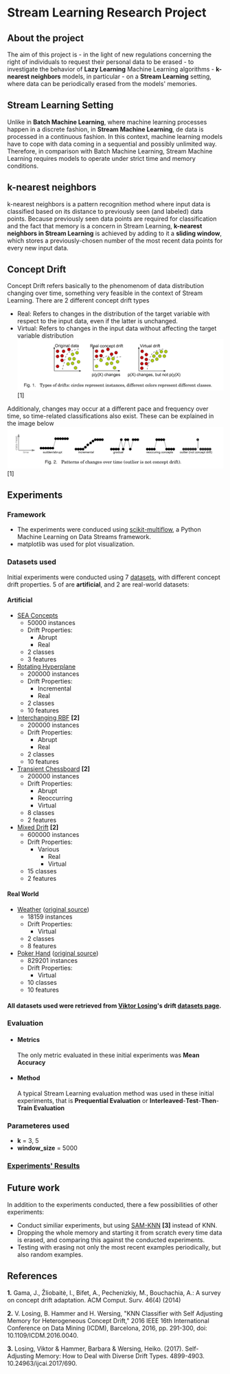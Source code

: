 # Stream Learning Research Project



## About the project
The aim of this project is - in the light of new regulations concerning the right of individuals to request their personal data to be erased - to investigate the behavior of **Lazy Learning** Machine Learning algorithms - **k-nearest neighbors** models, in particular - on a **Stream Learning** setting, where data can be periodically erased from the models' memories.
## Stream Learning Setting
Unlike in **Batch Machine Learning**, where machine learning processes happen in a discrete fashion, in **Stream Machine Learning**, de data is processed in a continuous fashion. In this context, machine learning models have to cope with data coming in a sequential and possibly unlimited way. Therefore, in comparison with Batch Machine Learning, Stream Machine Learning requires models to operate under strict time and memory conditions.
## k-nearest neighbors
k-nearest neighbors is a pattern recognition method where input data is classified based on its distance to previously seen (and labeled) data points. Because previously seen data points are required for classification and the fact that memory is a concern in Stream Learning, **k-nearest neighbors in Stream Learning** is achieved by adding to it a **sliding window**, which stores a previously-chosen number of the most recent data points for every new input data.
## Concept Drift
Concept Drift refers basically to the phenomenom of data distribution changing over time, something very feasible in the context of Stream Learning.
There are 2 different concept drift types
* Real: Refers to changes in the distribution of the target variable with respect to the input data, even if the latter is unchanged.
* Virtual: Refers to changes in the input data without affecting the target variable distribution
![](drifts.png)[1]

Additionaly, changes may occur at a different pace and frequency over time, so time-related classifications also exist. These can be explained in the image below
![](drifts-over-time.png)[1]

## Experiments
### Framework
* The experiments were conduced using [scikit-multiflow](https://scikit-multiflow.github.io/), a Python Machine Learning on Data Streams framework.
* matplotlib was used for plot visualization.
### Datasets used
Initial experiments were conducted using 7 [datasets](), with different concept drift properties. 5 of are **artificial**, and 2 are real-world datasets:
#### Artificial
* [SEA Concepts](https://github.com/vlosing/driftDatasets/tree/master/artificial/sea)
	* 50000 instances
	* Drift Properties:
		* Abrupt
		* Real
	* 2 classes
	* 3 features
* [Rotating Hyperplane](https://github.com/vlosing/driftDatasets/tree/master/artificial/hyperplane)
	* 200000 instances
	* Drift Properties:
		* Incremental
		* Real
	* 2 classes
	* 10 features
* [Interchanging RBF](https://github.com/vlosing/driftDatasets/tree/master/artificial/rbf) **[2]**
	* 200000 instances
	* Drift Properties:
		* Abrupt
		* Real
	* 2 classes
	* 10 features
* [Transient Chessboard](https://github.com/vlosing/driftDatasets/tree/master/artificial/chess) **[2]**
	* 200000 instances
	* Drift Properties:
		* Abrupt
		* Reoccurring
		* Virtual
	* 8 classes
	* 2 features
* [Mixed Drift](https://github.com/vlosing/driftDatasets/tree/master/artificial/mixedDrift) **[2]**
	* 600000 instances
	* Drift Properties:
		* Various
			* Real
			* Virtual
	* 15 classes
	* 2 features
#### Real World
* [Weather](https://github.com/vlosing/driftDatasets/tree/master/realWorld/weather) ([original source](http://users.rowan.edu/~polikar/research/nse/))
	* 18159 instances
	* Drift Properties:
		* Virtual
	* 2 classes
	* 8 features
* [Poker Hand](https://github.com/vlosing/driftDatasets/tree/master/realWorld/poker) ([original source](https://archive.ics.uci.edu/ml/datasets/Poker+Hand))
	* 829201 instances
	* Drift Properties:
		* Virtual
	* 10 classes
	* 10 features

#### All datasets used were retrieved from [Viktor Losing](https://github.com/vlosing)'s drift [datasets page](https://github.com/vlosing/driftDatasets).
### Evaluation
* ####  Metrics
	The only metric evaluated in these initial experiments was **Mean Accuracy**
* #### Method
	A typical Stream Learning evaluation method was used in these initial experiments, that is **Prequential Evaluation** or **Interleaved**-**Test**-**Then**-**Train Evaluation**
### Parameteres used
* **k** = 3, 5
* **window_size** = 5000
### [Experiments' Results](https://github.com/dlcaio/research-project-stream-learning/tree/master/lazy/fgt-knn-tests/results/)

## Future work
In addition to the experiments conducted, there a few possibilities of other experiments:
* Conduct similiar experiments, but using [SAM-KNN](https://www.researchgate.net/publication/318830045_Self-Adjusting_Memory_How_to_Deal_with_Diverse_Drift_Types) **[3]** instead of KNN.
* Dropping the whole memory and starting it from scratch every time data is erased, and comparing this against the conducted experiments.
* Testing with erasing not only the most recent examples periodically, but also random examples.
## References
**1.** Gama, J., Žliobaitė, I., Bifet, A., Pechenizkiy, M., Bouchachia, A.: A survey on
concept drift adaptation. ACM Comput. Surv. 46(4) (2014)

**2.** V. Losing, B. Hammer and H. Wersing, "KNN Classifier with Self Adjusting Memory for Heterogeneous Concept Drift," 2016 IEEE 16th International Conference on Data Mining (ICDM), Barcelona, 2016, pp. 291-300, doi: 10.1109/ICDM.2016.0040.

**3.** Losing, Viktor & Hammer, Barbara & Wersing, Heiko. (2017). Self-Adjusting Memory: How to Deal with Diverse Drift Types. 4899-4903. 10.24963/ijcai.2017/690.
